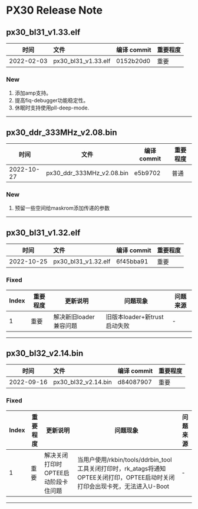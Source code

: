 # PX30 Release Note

## px30_bl31_v1.33.elf

| 时间       | 文件                | 编译 commit | 重要程度 |
| ---------- | :------------------ | ----------- | -------- |
| 2022-02-03 | px30_bl31_v1.33.elf | 0152b20d0   | 重要     |

### New

1. 添加amp支持。
2. 提高fiq-debugger功能稳定性。
3. 休眠时支持使用pll-deep-mode.

------

## px30_ddr_333MHz_v2.08.bin

| 时间       | 文件                      | 编译 commit | 重要程度 |
| ---------- | ------------------------- | ----------- | -------- |
| 2022-10-27 | px30_ddr_333MHz_v2.08.bin | e5b9702     | 普通     |

### New

1. 预留一些空间给maskrom添加传递的参数

------

## px30_bl31_v1.32.elf

| 时间       | 文件                | 编译 commit | 重要程度 |
| ---------- | :------------------ | ----------- | -------- |
| 2022-10-25 | px30_bl31_v1.32.elf | 6f45bba91   | 重要     |

### Fixed

| Index | 重要程度 | 更新说明               | 问题现象                     | 问题来源 |
| ----- | -------- | ---------------------- | ---------------------------- | -------- |
| 1     | 重要     | 解决新旧loader兼容问题 | 旧版本loader+新trust启动失败 | -        |

------

## px30_bl32_v2.14.bin

| 时间       | 文件                | 编译 commit | 重要程度 |
| ---------- | :------------------ | ----------- | -------- |
| 2022-09-16 | px30_bl32_v2.14.bin | d84087907   | 重要     |

### Fixed

| Index | 重要程度 | 更新说明                            | 问题现象                                                     | 问题来源 |
| ----- | -------- | ----------------------------------- | ------------------------------------------------------------ | -------- |
| 1     | 重要     | 解决关闭打印时OPTEE启动阶段卡住问题 | 当用户使用/rkbin/tools/ddrbin_tool工具关闭打印时，rk_atags将通知OPTEE关闭打印，OPTEE启动时关闭打印会出现卡死，无法进入U-Boot | -        |

------

